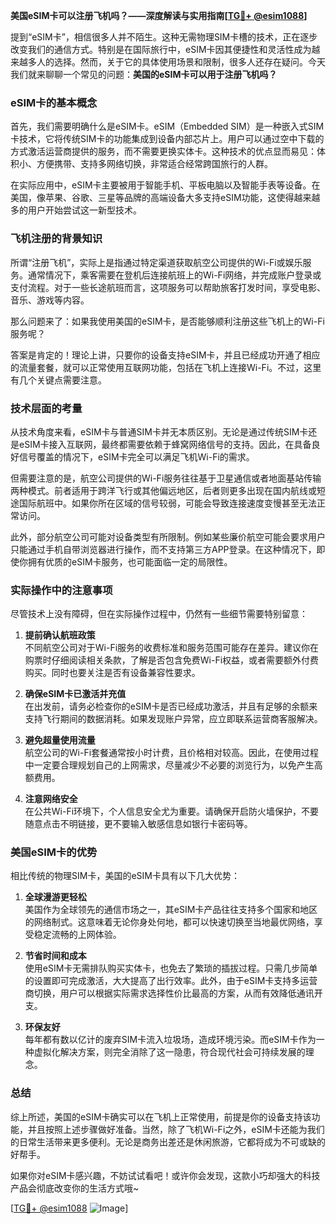 **美国eSIM卡可以注册飞机吗？——深度解读与实用指南[[TG💪+ @esim1088](https://t.me/s/esim1088)]**

提到“eSIM卡”，相信很多人并不陌生。这种无需物理SIM卡槽的技术，正在逐步改变我们的通信方式。特别是在国际旅行中，eSIM卡因其便捷性和灵活性成为越来越多人的选择。然而，关于它的具体使用场景和限制，很多人还存在疑问。今天我们就来聊聊一个常见的问题：**美国的eSIM卡可以用于注册飞机吗？**

### eSIM卡的基本概念

首先，我们需要明确什么是eSIM卡。eSIM（Embedded SIM）是一种嵌入式SIM卡技术，它将传统SIM卡的功能集成到设备内部芯片上。用户可以通过空中下载的方式激活运营商提供的服务，而不需要更换实体卡。这种技术的优点显而易见：体积小、方便携带、支持多网络切换，非常适合经常跨国旅行的人群。

在实际应用中，eSIM卡主要被用于智能手机、平板电脑以及智能手表等设备。在美国，像苹果、谷歌、三星等品牌的高端设备大多支持eSIM功能，这使得越来越多的用户开始尝试这一新型技术。

### 飞机注册的背景知识

所谓“注册飞机”，实际上是指通过特定渠道获取航空公司提供的Wi-Fi或娱乐服务。通常情况下，乘客需要在登机后连接航班上的Wi-Fi网络，并完成账户登录或支付流程。对于一些长途航班而言，这项服务可以帮助旅客打发时间，享受电影、音乐、游戏等内容。

那么问题来了：如果我使用美国的eSIM卡，是否能够顺利注册这些飞机上的Wi-Fi服务呢？

答案是肯定的！理论上讲，只要你的设备支持eSIM卡，并且已经成功开通了相应的流量套餐，就可以正常使用互联网功能，包括在飞机上连接Wi-Fi。不过，这里有几个关键点需要注意。

### 技术层面的考量

从技术角度来看，eSIM卡与普通SIM卡并无本质区别。无论是通过传统SIM卡还是eSIM卡接入互联网，最终都需要依赖于蜂窝网络信号的支持。因此，在具备良好信号覆盖的情况下，eSIM卡完全可以满足飞机Wi-Fi的需求。

但需要注意的是，航空公司提供的Wi-Fi服务往往基于卫星通信或者地面基站传输两种模式。前者适用于跨洋飞行或其他偏远地区，后者则更多出现在国内航线或短途国际航班中。如果你所在区域的信号较弱，可能会导致连接速度变慢甚至无法正常访问。

此外，部分航空公司可能对设备类型有所限制。例如某些廉价航空可能会要求用户只能通过手机自带浏览器进行操作，而不支持第三方APP登录。在这种情况下，即使你拥有优质的eSIM卡服务，也可能面临一定的局限性。

### 实际操作中的注意事项

尽管技术上没有障碍，但在实际操作过程中，仍然有一些细节需要特别留意：

1. **提前确认航班政策**  
   不同航空公司对于Wi-Fi服务的收费标准和服务范围可能存在差异。建议你在购票时仔细阅读相关条款，了解是否包含免费Wi-Fi权益，或者需要额外付费购买。同时也要关注是否有设备兼容性要求。

2. **确保eSIM卡已激活并充值**  
   在出发前，请务必检查你的eSIM卡是否已经成功激活，并且有足够的余额来支持飞行期间的数据消耗。如果发现账户异常，应立即联系运营商客服解决。

3. **避免超量使用流量**  
   航空公司的Wi-Fi套餐通常按小时计费，且价格相对较高。因此，在使用过程中一定要合理规划自己的上网需求，尽量减少不必要的浏览行为，以免产生高额费用。

4. **注意网络安全**  
   在公共Wi-Fi环境下，个人信息安全尤为重要。请确保开启防火墙保护，不要随意点击不明链接，更不要输入敏感信息如银行卡密码等。

### 美国eSIM卡的优势

相比传统的物理SIM卡，美国的eSIM卡具有以下几大优势：

1. **全球漫游更轻松**  
   美国作为全球领先的通信市场之一，其eSIM卡产品往往支持多个国家和地区的网络制式。这意味着无论你身处何地，都可以快速切换至当地最优网络，享受稳定流畅的上网体验。

2. **节省时间和成本**  
   使用eSIM卡无需排队购买实体卡，也免去了繁琐的插拔过程。只需几步简单的设置即可完成激活，大大提高了出行效率。此外，由于eSIM卡支持多运营商切换，用户可以根据实际需求选择性价比最高的方案，从而有效降低通讯开支。

3. **环保友好**  
   每年都有数以亿计的废弃SIM卡流入垃圾场，造成环境污染。而eSIM卡作为一种虚拟化解决方案，则完全消除了这一隐患，符合现代社会可持续发展的理念。

### 总结

综上所述，美国的eSIM卡确实可以在飞机上正常使用，前提是你的设备支持该功能，并且按照上述步骤做好准备。当然，除了飞机Wi-Fi之外，eSIM卡还能为我们的日常生活带来更多便利。无论是商务出差还是休闲旅游，它都将成为不可或缺的好帮手。

如果你对eSIM卡感兴趣，不妨试试看吧！或许你会发现，这款小巧却强大的科技产品会彻底改变你的生活方式哦~  

[[TG💪+ @esim1088](https://t.me/s/esim1088) ![Image](https://i.postimg.cc/4NQfJmqS/Snipaste-2025-05-13-00-14-12.png)]